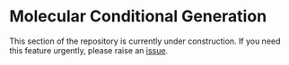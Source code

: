 <a id="readme-top"></a>

# Molecular Conditional Generation

This section of the repository is currently under construction. If you need this feature urgently, please raise an [issue](https://github.com/TheLuoFengLab/ChemFM/issues/new?labels=enhancement&template=feature-request---.md).